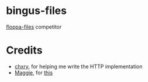 # bingus-files

[floppa-files](https://github.com/gosher-studios/floppa-files) competitor

# Credits

- [chxry](https://github.com/chxry), for helping me write the HTTP implementation
- [Maggie](https://github.com/maggster165), for [this](https://files.afy.duckdns.org/1whbyir.Screenshot_20231022_225759.png)

